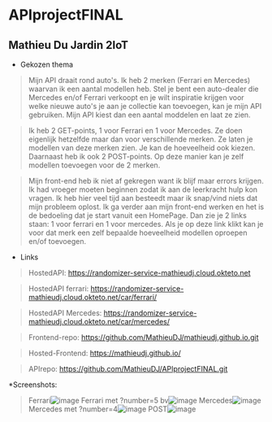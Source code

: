 # APIprojectFINAL
## Mathieu Du Jardin 2IoT
* Gekozen thema
>Mijn API draait rond auto's. Ik heb 2 merken (Ferrari en Mercedes) waarvan ik een aantal modellen heb. Stel je bent een auto-dealer die Mercedes en/of Ferrari verkoopt en je wilt inspiratie krijgen voor welke nieuwe auto's je aan je collectie kan toevoegen, kan je mijn API gebruiken. Mijn API kiest dan een aantal moddelen en laat ze zien.

>Ik heb 2 GET-points, 1 voor Ferrari en 1 voor Mercedes. Ze doen eigenlijk hetzelfde maar dan voor verschillende merken. Ze laten je modellen van deze merken zien. Je kan de hoeveelheid ook kiezen.
>Daarnaast heb ik ook 2 POST-points. Op deze manier kan je zelf modellen toevoegen voor de 2 merken.

>Mijn front-end heb ik niet af gekregen want ik blijf maar errors krijgen. Ik had vroeger moeten beginnen zodat ik aan de leerkracht hulp kon vragen. Ik heb hier veel tijd aan besteedt maar ik snap/vind niets dat mijn probleem oplost. Ik ga verder aan mijn front-end werken en het is de bedoeling dat je start vanuit een HomePage. Dan zie je 2 links staan: 1 voor ferrari en 1 voor mercedes. Als je op deze link klikt kan je voor dat merk een zelf bepaalde hoeveelheid modellen oproepen en/of toevoegen.

* Links
>HostedAPI: https://randomizer-service-mathieudj.cloud.okteto.net

>HostedAPI ferrari: https://randomizer-service-mathieudj.cloud.okteto.net/car/ferrari/

>HostedAPI Mercedes: https://randomizer-service-mathieudj.cloud.okteto.net/car/mercedes/

>Frontend-repo: https://github.com/MathieuDJ/mathieudj.github.io.git

>Hosted-Frontend: https://mathieudj.github.io/

>APIrepo: https://github.com/MathieuDJ/APIprojectFINAL.git

*Screenshots:
>Ferrari![image](https://user-images.githubusercontent.com/72858870/202921761-ee72c05b-5300-41e4-bded-90eb1975bbd1.png)
>Ferrari met ?number=5 bv![image](https://user-images.githubusercontent.com/72858870/202921820-38e10305-e88e-48d9-b3c0-33e45d05ca11.png)
>Mercedes![image](https://user-images.githubusercontent.com/72858870/202921826-af1f02f7-3f02-44bf-8132-9bdf2ff4f521.png)
>Mercedes met ?number=4![image](https://user-images.githubusercontent.com/72858870/202921840-64750c6d-1765-485f-815d-bb145b831cd5.png)
>POST![image](https://user-images.githubusercontent.com/72858870/202921914-eb1a7abf-42c0-47d6-801b-c47602c94527.png)


